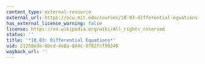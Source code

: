 ```yaml
---
content_type: external-resource
external_url: https://ocw.mit.edu/courses/18-03-differential-equations-spring-2010/
has_external_license_warning: false
license: https://en.wikipedia.org/wiki/All_rights_reserved
status: ''
title: '*18.03: Differential Equations*'
uid: 21258ede-0bcd-4e8a-844c-0782fcf98340
wayback_url: ''
---
```

